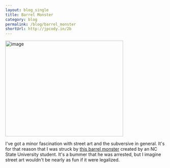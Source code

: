 ```yaml
---
layout: blog_single
title: Barrel Monster
category: blog
permalink: /blog/barrel_monster
shortUrl: http://jpcody.in/2b
---
```

<img src="/images/blog-img/2009-06-14-barrelmonster.jpg" alt="image" width="370" height="301" class="main">
<p>I've got a minor fascination with street art and the subversive in general. It's for that reason that I was struck by <a href="http://www.woostercollective.com/2009/06/barrel_monsters.html">this barrel monster</a> created by an NC State University student. It's a bummer that he was arrested, but I imagine street art wouldn't be nearly as fun if it were legalized.</p>